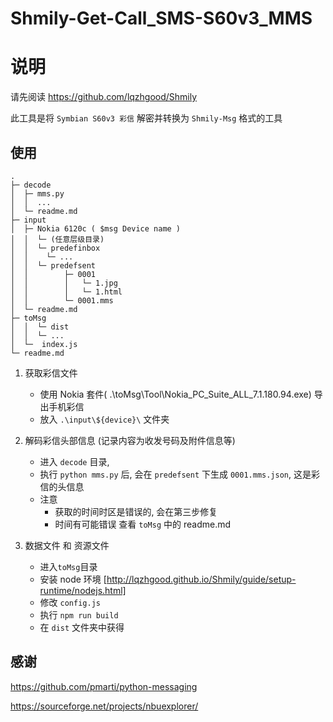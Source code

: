 # Shmily-Get-Call_SMS-S60v3_MMS

# 说明

请先阅读 https://github.com/lqzhgood/Shmily

此工具是将 `Symbian S60v3 彩信` 解密并转换为 `Shmily-Msg` 格式的工具

## 使用

```
.
├─ decode
│  ├─ mms.py
│  │  ...
│  └─ readme.md
├─ input
│  ├─ Nokia 6120c ( $msg Device name )
│  │  └─ (任意层级目录)
│  │  └─ predefinbox
│  │    └─ ...
│  │  └─ predefsent
│  │        ├─ 0001
│  │        │   └─ 1.jpg
│  │        │   └─ 1.html
│  │        └─ 0001.mms
│  └─ readme.md
├─ toMsg
│  │  └─ dist
│  │  └─ ...
│  └─  index.js
└─ readme.md
```

1. 获取彩信文件

    - 使用 Nokia 套件( .\toMsg\Tool\Nokia_PC_Suite_ALL_7.1.180.94.exe) 导出手机彩信
    - 放入 `.\input\${device}\` 文件夹

2. 解码彩信头部信息 (记录内容为收发号码及附件信息等)

    - 进入 `decode` 目录,
    - 执行 `python mms.py` 后, 会在 `predefsent` 下生成 `0001.mms.json`, 这是彩信的头信息
    - 注意
        - 获取的时间时区是错误的, 会在第三步修复
        - 时间有可能错误 查看 `toMsg` 中的 readme.md

3. 数据文件 和 资源文件

    - 进入`toMsg`目录
    - 安装 node 环境 [http://lqzhgood.github.io/Shmily/guide/setup-runtime/nodejs.html]
    - 修改 `config.js`
    - 执行 `npm run build`
    - 在 `dist` 文件夹中获得

## 感谢

https://github.com/pmarti/python-messaging

https://sourceforge.net/projects/nbuexplorer/
